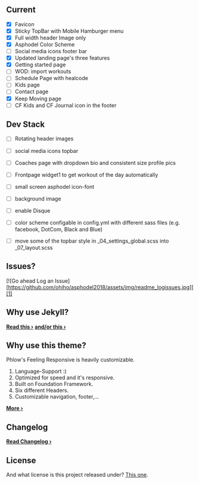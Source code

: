 ## Current
- [x] Favicon
- [x] Sticky TopBar with Mobile Hamburger menu
- [x] Full width header Image only
- [x] Asphodel Color Scheme
- [ ] Social media icons footer bar
- [X] Updated landing page's three features
- [X] Getting started page
- [ ] WOD: import workouts
- [ ] Schedule Page with healcode
- [ ] Kids page
- [ ] Contact page
- [X] Keep Moving page
- [ ] CF Kids and CF Journal icon in the footer

## Dev Stack
- [ ] Rotating header images
- [ ] social media icons topbar
- [ ] Coaches page with dropdown bio and consistent size profile pics
- [ ] Frontpage widget1 to get workout of the day automatically
- [ ] small screen asphodel icon-font
- [ ] background image
- [ ] enable Disque
- [ ] color scheme configable in config.yml with different sass files (e.g. facebook, DotCom, Black and Blue)
- [ ] move some of the topbar style in \_04_settings_global.scss into \_07_layout.scss


## Issues?
[![Go ahead Log an Issue][https://github.com/ohjho/asphodel2018/assets/img/readme_logissues.jpg]][1]


## Why use Jekyll?

**[Read this ›][4]**
**[and/or this ›][5]**


## Why use this theme?

Phlow's Feeling Responsive is heavily customizable.

1. Language-Support :)
2. Optimized for speed and it's responsive.
3. Built on Foundation Framework.
4. Six different Headers.
5. Customizable navigation, footer,...

**[More ›][3]**

## Changelog
**[Read Changelog ›][6]**


## License
And what license is this project released under? [This one][2].



 [1]: https://github.com/ohjho/asphodel2018/issues/new
 [2]: https://github.com/ohjho/asphodel2018/blob/gh-pages/LICENSE
 [3]: http://phlow.github.io/feeling-responsive/info/
 [4]: http://www.hildeberto.com/2017/07/welcome-to-jekyll.html
 [5]: https://www.smashingmagazine.com/2016/08/using-a-static-site-generator-at-scale-lessons-learned/
 [6]: https://ohjho.github.io/asphodel2018/changelog/
  [9]: #
 [10]: #
